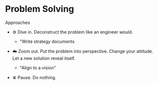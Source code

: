 # Problem Solving



Approaches

- ⚙️ Dive in. Deconstruct the problem like an engineer would.
  - "Write strategy documents

- ☁️ Zoom out. Put the problem into perspective. Change your attitude. Let a new solution reveal itself.
  - "Align to a vision"

- ⏸️ Pause. Do nothing.






